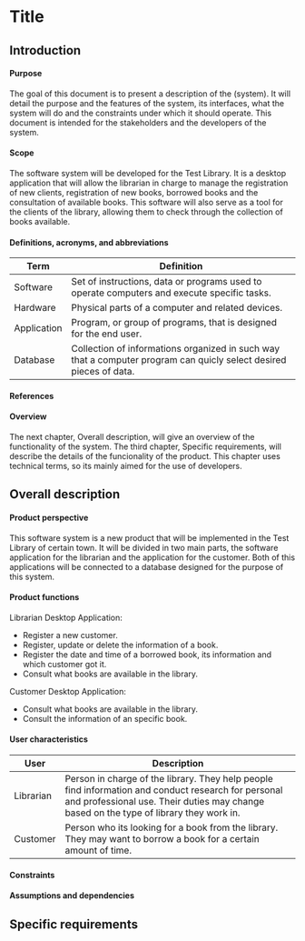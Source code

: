 # Title
## Introduction
#### Purpose
The goal of this document is to present a description of the (system). It will detail the purpose and the features of the system, its interfaces, what the system will do and the constraints under which it should operate. This document is intended for the stakeholders and the developers of the system.
#### Scope
The software system will be developed for the Test Library. It is a desktop application that will allow the librarian in charge to manage the registration of new clients, registration of new books, borrowed books and the consultation of available books. This software will also serve as a tool for the clients of the library, allowing them to check through the collection of books available.
#### Definitions, acronyms, and abbreviations
Term | Definition
-----|-----------
Software | Set of instructions, data or programs used to operate computers and execute specific tasks.
Hardware | Physical parts of a computer and related devices.
Application | Program, or group of programs, that is designed for the end user.
Database | Collection of informations organized in such way that a computer program can quicly select desired pieces of data.
#### References
#### Overview
The next chapter, Overall description, will give an overview of the functionality of the system.
The third chapter, Specific requirements, will describe the details of the funcionality of the product. This chapter uses technical terms, so its mainly aimed for the use of developers.
## Overall description
#### Product perspective
This software system is a new product that will be implemented in the Test Library of certain town. It will be divided in two main parts, the software application for the librarian and the application for the customer. Both of this applications will be connected to a database designed for the purpose of this system.
#### Product functions
Librarian Desktop Application:
* Register a new customer.
* Register, update or delete the information of a book.
* Register the date and time of a borrowed book, its information and which customer got it.
* Consult what books are available in the library.

Customer Desktop Application:
* Consult what books are available in the library.
* Consult the information of an specific book.

#### User characteristics
User|Description
----|-----------
Librarian | Person in charge of the library. They help people find information and conduct research for personal and professional use. Their duties may change based on the type of library they work in.
Customer | Person who its looking for a book from the library. They may want to borrow a book for a certain amount of time.

#### Constraints
#### Assumptions and dependencies
## Specific requirements
